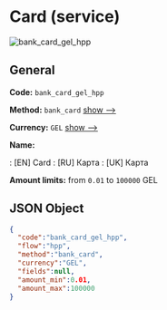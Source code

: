 
# Card (service) 
![bank_card_gel_hpp](https://static.openfintech.io/payment_methods/bank_card_gel_hpp/logo.svg?w=400&c=v0.59.26#w200)  

## General 
 
**Code:** `bank_card_gel_hpp` 
 
**Method:** `bank_card` 
 [show -->](/payment-methods/bank_card/) 
 
**Currency:** `GEL` [show -->](/currencies/GEL/) 
 
**Name:** 
 
:	[EN] Card 
:	[RU] Карта 
:	[UK] Карта 
 
**Amount limits:** from `0.01` to `100000` GEL 

## JSON Object 

```json
{
  "code":"bank_card_gel_hpp",
  "flow":"hpp",
  "method":"bank_card",
  "currency":"GEL",
  "fields":null,
  "amount_min":0.01,
  "amount_max":100000
}
```  

